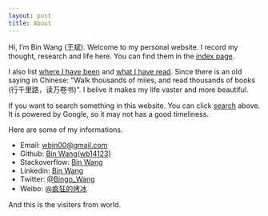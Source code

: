 ```yaml
---
layout: post
title: About
---
```


Hi, I’m Bin Wang (王斌). Welcome to my personal website. I record my thought, research and life here. You can find them in the [index page](/).

I also list [where I have been](/travel.html) and [what I have read](/read.html). Since there is an old saying in Chinese: "Walk thousands of miles, and read thousands of books (行千里路，读万卷书)". I belive it makes my life vaster and more beautiful.

If you want to search something in this website. You can click [search](/search.html) above. It is powered by Google, so it may not has a good timeliness.

Here are some of my informations.

+ Email: [wbin00@gmail.com](mailto:wbin00@gmail.com)
+ Github: [Bin Wang(wb14123)](https://github.com/wb14123)
+ Stackoverflow: [Bin Wang](http://stackoverflow.com/users/1068627/bin-wang)
+ Linkedin: [Bin Wang](http://www.linkedin.com/profile/view?id=128350957)
+ Twitter: [@Bingo_Wang](https://twitter.com/Bingo_Wang)
+ Weibo: [@疯狂的烤冰](https://weibo.com/kaobing)

And this is the visiters from world.

<script type="text/javascript" src="http://jc.revolvermaps.com/2/1.js?i=2k51nw9zim6&amp;s=350&amp;m=5&amp;v=true&amp;r=true&amp;b=000000&amp;n=false&amp;c=ff0000" async="async"></script>
